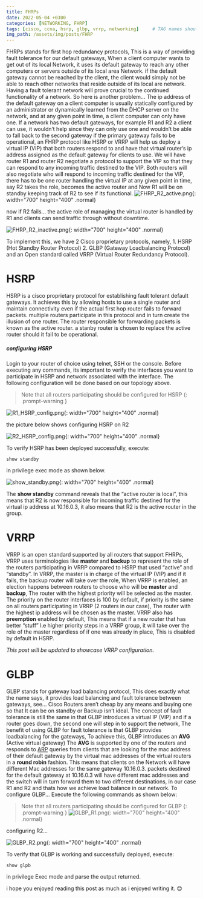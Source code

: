 ```yaml
---
title: FHRPs
date: 2022-05-04 +0300
categories: [NETWORKING, FHRP]
tags: [cisco, ccna, hsrp, glbp, vrrp, networking]     # TAG names should always be lowercase
img_path: /assets/img/posts/FHRP
---
```


FHRPs stands for first hop redundancy protocols, This is a way of providing fault
tolerance for our default gateways, When a client computer wants to get out of its
local Network, it uses its default gateway to reach any other computers or servers
outside of its local area Network. if the default gateway cannot be reached by the
client, the client would simply not be able to reach other networks that reside
outside of its local are network. Having a fault tolerant network will prove crucial
to the continued functionality of a network.
So here is another problem... The ip address of the default gateway on a client
computer is usually statically configured by an administrator or dynamically
learned from the DHCP server on the network, and at any given point in time, a
client computer can only have one. If a network has two default gateways, for
example R1 and R2 a client can use, it wouldn’t help since they can only use one
and wouldn’t be able to fall back to the second gateway if the primary gateway
fails to be operational, an FHRP protocol like HSRP or VRRP will help us deploy a
virtual IP (VIP) that both routers respond to and have that virtual router’s ip address assigned as the default gateway for clients to use. We will have router R1 and router R2 negotiate a protocol to support the VIP so that they can respond to any incoming traffic destined to the VIP. Both routers will also negotiate who will respond to incoming traffic destined for the VIP, there has to be one router handling the virtual IP at any given point in time, say R2 takes the role, becomes the active router and Now R1 will
be on standby keeping track of R2 to see if its functional.
![FHRP_R2_active.png](FHRP_R2_active.png){: width="700" height="400" .normal}

now if R2 fails... the active role of managing the virtual router is handled by R1 and clients can send traffic through without downtime.

![FHRP_R2_inactive.png](FHRP_R2_dead.png){: width="700" height="400" .normal}

To implement this, we have 2 Cisco proprietary protocols, namely, 1. HSRP (Hot Standby Router Protocol) 2. GLBP (Gateway Loadbalancing Protocol) and an Open standard called
VRRP (Virtual Router Redundancy Protocol).

# **HSRP**
HSRP is a cisco proprietary protocol for establishing fault tolerant default gateways.
It achieves this by allowing hosts to use a single router and maintain connectivity even if the actual first hop router fails to forward packets. multiple routers participate in this protocol and in turn create the illusion of one router. The router responsible for forwarding packets is known as the active router. a stanby router is chosen to replace the active router should it fail to be operational.

##### configuring HSRP
Login to your router of choice using telnet, SSH or the console. Before executing any commands, its important to verify the interfaces you want to participate in HSRP and network associated with the interface. The following configuration will be done based on our topology above.

> Note that all routers participating should be configured for HSRP
{: .prompt-warning }

![R1_HSRP_config.png](R1_hsrp_config.png){: width="700" height="400" .normal}

the picture below shows configuring HSRP on R2

![R2_HSRP_config.png](R2_hsrp_config.png){: width="700" height="400" .normal}

To verify HSRP has been deployed successfully, execute:
```console
show standby
``` 
in privilege exec mode as shown below.

![show_standby.png](show_standby.png){: width="700" height="400" .normal}

The **show standby** command reveals that the “active router is local”, this means that R2 is now responsible for incoming traffic destined for the virtual ip address at 10.16.0.3, it also means that R2 is the active router in the group.

# **VRRP**

VRRP is an open standard supported by all routers that support FHRPs,
VRRP uses terminologies like **master** and **backup** to represent the role of the
routers participating in VRRP compared to HSRP that used “active” and “standby”.
In VRRP, the master is in charge of the virtual IP (VIP) and if it fails, the backup
router will take over the role, When VRRP is enabled, an election happens between
routers to choose who will be **master** and **backup**, The router with the highest
priority will be selected as the master. The priority on the router interfaces is 100 by default, if priority is the same on all routers participating in VRRP (2 routers in our case), The router with the highest ip address will be chosen as the master. VRRP also has
**preemption** enabled by default, This means that if a new router that has better
“stuff” I.e higher priority steps in a VRRP group, it will take over the role of the
master regardless of if one was already in place, This is disabled by default in
HSRP.

*This post will be updated to showcase VRRP configuration.*

# **GLBP**

GLBP stands for gateway load balancing protocol, This does exactly what the
name says, it provides load balancing and fault tolerance between gateways,
see... Cisco Routers aren’t cheap by any means and buying one so that It can be on
standby or Backup isn’t ideal. The concept of fault tolerance is still the same in
that GLBP introduces a virtual IP (VIP) and if a router goes down, the second one
will step in to support the network, The benefit of using GLBP for fault tolerance is
that GLBP provides loadbalancing for the gateways, To achieve this, GLBP
introduces an **AVG** (Active virtual gateway) The **AVG** is supported by one of the
routers and responds to [ARP](https://en.wikipedia.org/wiki/Address_Resolution_Protocol) queries from clients that are looking for the mac address of their default gateway by the virtual mac addresses of the virtual routers in a **round robin** fashion. This means that clients on the Network will have different Mac addresses for the same gateway 10.16.0.3. packets destined for the default gateway at 10.16.0.3 will have different mac addresses and the switch will in turn forward them to two different destinations, in our case R1 and R2 and thats how we achieve load balance in our network.
To configure GLBP... Execute the following commands as shown below:

> Note that all routers participating should be configured for GLBP
{: .prompt-warning }
![GLBP_R1.png](GLBP_R1.png){: width="700" height="400" .normal}

configuring R2...

![GLBP_R2.png](GLBP_R2.png){: width="700" height="400" .normal}

To verify that GLBP is working and successfully deployed, execute:
```console
show glpb
```
in privilege Exec mode and parse the output returned.

i hope you enjoyed reading this post as much as i enjoyed writing it. 😊